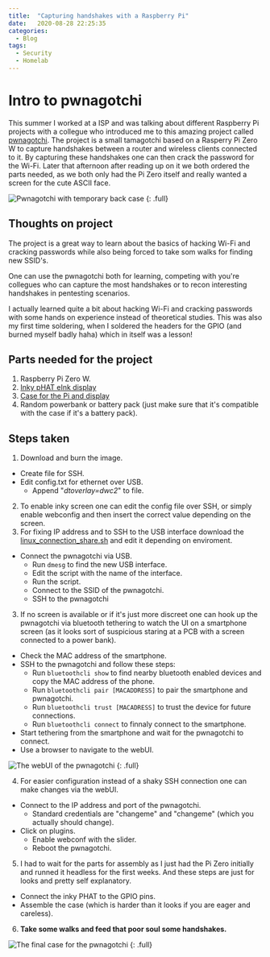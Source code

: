 ```yaml
---
title:  "Capturing handshakes with a Raspberry Pi"
date:   2020-08-28 22:25:35 
categories:
  - Blog
tags: 
  - Security 
  - Homelab
---
```


# Intro to pwnagotchi
This summer I worked at a ISP and was talking about different Raspberry Pi projects with a collegue who introduced me to this amazing project called [pwnagotchi](https://pwnagotchi.ai/). The project is a small tamagotchi based on a Rasperry Pi Zero W to capture handshakes between a router and wireless clients connected to it. By capturing these handshakes one can then crack the password for the Wi-Fi. Later that afternoon after reading up on it we both ordered the parts needed, as we both only had the Pi Zero itself and really wanted a screen for the cute ASCII face. 

![Pwnagotchi with temporary back case](https://dvardoo.github.io/images/pwnagotchi/pi2.jpeg "Pwnagotchi with temporary back case")
{: .full}

## Thoughts on project
The project is a great way to learn about the basics of hacking Wi-Fi and cracking passwords while also being forced to take som walks for finding new SSID's. 

One can use the pwnagotchi both for learning, competing with you're collegues who can capture the most handshakes or to recon interesting handshakes in pentesting scenarios.  

I actually learned quite a bit about hacking Wi-Fi and cracking passwords with some hands on experience instead of theoretical studies. This was also my first time soldering, when I soldered the headers for the GPIO (and burned myself badly haha) which in itself was a lesson!

## Parts needed for the project
1. Raspberry Pi Zero W.
2. [Inky pHAT eInk display](https://shop.pimoroni.com/products/inky-phat?variant=12549254938707)
3. [Case for the Pi and display](https://thepihut.com/collections/raspberry-pi-cases/products/pi-zero-case-for-waveshare-2-13-eink-display)
4. Random powerbank or battery pack (just make sure that it's compatible with the case if it's a battery pack). 

## Steps taken

1. Download and burn the image.
- Create file for SSH.
- Edit config.txt for ethernet over USB.
	* Append "*dtoverlay=dwc2*" to file.  

2. To enable inky screen one can edit the config file over SSH, or simply enable webconfig and then insert the correct value depending on the screen.
3. For fixing IP address and to SSH to the USB interface download the [linux_connection_share.sh](https://github.com/evilsocket/pwnagotchi/blob/master/scripts/linux_connection_share.sh) and edit it depending on enviroment.
- Connect the pwnagotchi via USB.
	* Run `dmesg` to find the new USB interface.
	* Edit the script with the name of the interface.
	* Run the script.
	* Connect to the SSID of the pwnagotchi.
	* SSH to the pwnagotchi

3. If no screen is available or if it's just more discreet one can hook up the pwnagotchi via bluetooth tethering to watch the UI on a smartphone screen (as it looks sort of suspicious staring at a PCB with a screen connected to a power bank). 
* Check the MAC address of the smartphone.
* SSH to the pwnagotchi and follow these steps:
	* Run `bluetoothcli show` to find nearby bluetooth enabled devices and copy the MAC address of the phone.
	* Run `bluetoothcli pair [MACADDRESS]` to pair the smartphone and pwnagotchi.
	* Run `bluetoothcli trust [MACADRESS]` to trust the device for future connections.
	* Run `bluetoothcli connect` to finnaly connect to the smartphone.
* Start tethering from the smartphone and wait for the pwnagotchi to connect.
* Use a browser to navigate to the webUI.

![The webUI of the pwnagotchi](https://dvardoo.github.io/images/pwnagotchi/pi3.jpg "The webUI of the pwnagotchi")
{: .full}

4. For easier configuration instead of a shaky SSH connection one can make changes via the webUI. 
* Connect to the IP address and port of the pwnagotchi.
	* Standard credentials are "changeme" and "changeme" (which you actually should change).
* Click on plugins.
	* Enable webconf with the slider.
	* Reboot the pwnagotchi.

5. I had to wait for the parts for assembly as I just had the Pi Zero initially and runned it headless for the first weeks. And these steps are just for looks and pretty self explanatory.
* Connect the inky PHAT to the GPIO pins.
* Assemble the case (which is harder than it looks if you are eager and careless). 

6. **Take some walks and feed that poor soul some handshakes.**

![The final case for the pwnagotchi](https://dvardoo.github.io/images/pwnagotchi/pi1.jpeg "The final case for the pwnagotchi")
{: .full}
